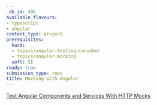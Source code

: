 ```yaml
---
_db_id: 496
available_flavours:
- typescript
- angular
content_type: project
prerequisites:
  hard:
  - topics/angular-testing-cucumber
  - topics/angular-mocking
  soft: []
ready: true
submission_type: repo
title: Mocking with Angular
---
```


[Test Angular Components and Services With HTTP Mocks](https://levelup.gitconnected.com/test-angular-components-and-services-with-http-mocks-e143d90fa27d)